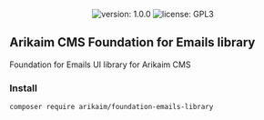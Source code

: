 <p align="center">
    <img src="https://img.shields.io/github/release/arikaim/foundation-emails-library.svg" alt="version: 1.0.0">
    <img src="https://img.shields.io/badge/License-GPLv3-blue.svg" alt="license: GPL3">
</p>

## Arikaim CMS Foundation for Emails library
Foundation for Emails UI library for Arikaim CMS 

### Install
```
composer require arikaim/foundation-emails-library
```
